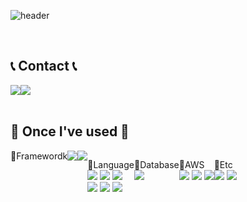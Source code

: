 <div align="left">
  
![header](https://capsule-render.vercel.app/api?type=waving&color=timeGradient&text=Welcome%20to%20Jina's%20GitHub%20👋&animation=twinkling&fontSize=35&fontAlignY=40&fontAlign=70&height=250)
 
<br>

 
## 📞 Contact 📞
<div style="display:flex; flex-direction:row;">
    <a href=https://www.instagram.com/g_na_0115>
        <img src="https://img.shields.io/badge/Instagram-E4405F?style=for-the-badge&logo=Instagram&logoColor=white"> 
    </a>
    <a href="mailto:hamjina61@gmail.com">
        <img src="https://img.shields.io/badge/Gmail-EA4335?style=for-the-badge&logo=Gmail&logoColor=white"> 
    </a>
</div><br>
    
## 🔨 Once I've used 🔨
<div style="display:flex; flex-direction:row;">
 🐰Framewordk
   <br>
    <img src="https://img.shields.io/badge/react-61DAFB?style=flat-square&logo=react&logoColor=white" />
    <img src="https://img.shields.io/badge/react--native-61DAFB?style=flat-square&logo=react&logoColor=whit" />
  <br>

  🐰Language
  <br>
   <img src="https://img.shields.io/badge/python-3776AB?style=flat-square&logo=python&logoColor=white"> 
<img src="https://img.shields.io/badge/c++-00599C?style=flat-square&logo=c%2B%2B&logoColor=white">
    <img src="https://img.shields.io/badge/Java-007396?style=for-the-badge&logo=Java&logoColor=white">
  <br>
      <img src="https://img.shields.io/badge/javascript-F7DF1E?style=flat-square&logo=javascript&logoColor=black"> 
   <img src="https://img.shields.io/badge/html5-E34F26?style=flat-square&logo=html5&logoColor=white"> 
    <img src="https://img.shields.io/badge/css-1572B6?style=flat-square&logo=css3&logoColor=white"> 

  <br>
  
  🐰Database
  <br>
   <img src="https://img.shields.io/badge/mysql-4479A1?style=for-the-badge&logo=mysql&logoColor=white"> 
   <br>
   
  🐰AWS
  <br>
  <img src="https://img.shields.io/badge/Amazon AWS-232F3E?style=for-the-badge&logo=amazon aws&logoColor=white"> 
    <img src="https://img.shields.io/badge/Amazon EC2-FF9900?style=for-the-badge&logo=amazon ec2&logoColor=white"> 
    <img src="https://img.shields.io/badge/Amazon RDS-527FFF?style=for-the-badge&logo=amazon rds&logoColor=white">
    <br>
    
  🐰Etc
  <br>
    <img src="https://img.shields.io/badge/firebase-FFCA28?style=for-the-badge&logo=firebase&logoColor=white">
    <img src="https://img.shields.io/badge/linux-FCC624?style=for-the-badge&logo=linux&logoColor=black"> 
   
  


   <br>
</div><br>
</div>
